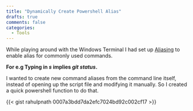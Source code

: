 ```yaml
---
title: "Dynamically Create Powershell Alias"
drafts: true
comments: false
categories:
  - Tools
---
```


While playing around with the Windows Terminal I had set up [Aliasing](https://www.rahulpnath.com/blog/setting_up_windows_terminal/#aliasing) to enable alias for commonly used commands.

**For e.g Typing in _s_ implies _git status_.**

I wanted to create new command aliases from the command line itself, instead of opening up the script file and modifying it manually. So I created a quick powershell function to do that.

{{< gist rahulpnath 0007a3bdd7da2efc7024bd92c002cf17 >}}
